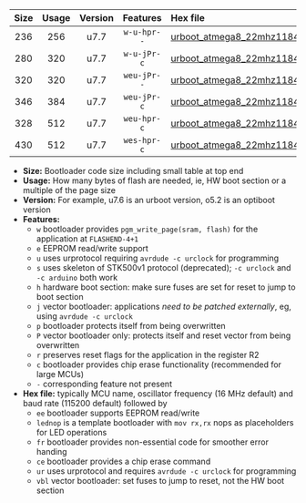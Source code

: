 |Size|Usage|Version|Features|Hex file|
|:-:|:-:|:-:|:-:|:--|
|236|256|u7.7|`w-u-hpr--`|[urboot_atmega8_22mhz1184_230400bps_lednop_fr_ur.hex](https://raw.githubusercontent.com/stefanrueger/urboot.hex/main/mcus/atmega8/fcpu_22mhz1184/230400_bps/urboot_atmega8_22mhz1184_230400bps_lednop_fr_ur.hex)|
|280|320|u7.7|`w-u-jPr-c`|[urboot_atmega8_22mhz1184_230400bps_lednop_fr_ce_ur_vbl.hex](https://raw.githubusercontent.com/stefanrueger/urboot.hex/main/mcus/atmega8/fcpu_22mhz1184/230400_bps/urboot_atmega8_22mhz1184_230400bps_lednop_fr_ce_ur_vbl.hex)|
|320|320|u7.7|`weu-jPr--`|[urboot_atmega8_22mhz1184_230400bps_ee_lednop_fr_ur_vbl.hex](https://raw.githubusercontent.com/stefanrueger/urboot.hex/main/mcus/atmega8/fcpu_22mhz1184/230400_bps/urboot_atmega8_22mhz1184_230400bps_ee_lednop_fr_ur_vbl.hex)|
|346|384|u7.7|`weu-jPr-c`|[urboot_atmega8_22mhz1184_230400bps_ee_lednop_fr_ce_ur_vbl.hex](https://raw.githubusercontent.com/stefanrueger/urboot.hex/main/mcus/atmega8/fcpu_22mhz1184/230400_bps/urboot_atmega8_22mhz1184_230400bps_ee_lednop_fr_ce_ur_vbl.hex)|
|328|512|u7.7|`weu-hpr-c`|[urboot_atmega8_22mhz1184_230400bps_ee_lednop_fr_ce_ur.hex](https://raw.githubusercontent.com/stefanrueger/urboot.hex/main/mcus/atmega8/fcpu_22mhz1184/230400_bps/urboot_atmega8_22mhz1184_230400bps_ee_lednop_fr_ce_ur.hex)|
|430|512|u7.7|`wes-hpr-c`|[urboot_atmega8_22mhz1184_230400bps_ee_lednop_fr_ce.hex](https://raw.githubusercontent.com/stefanrueger/urboot.hex/main/mcus/atmega8/fcpu_22mhz1184/230400_bps/urboot_atmega8_22mhz1184_230400bps_ee_lednop_fr_ce.hex)|

- **Size:** Bootloader code size including small table at top end
- **Usage:** How many bytes of flash are needed, ie, HW boot section or a multiple of the page size
- **Version:** For example, u7.6 is an urboot version, o5.2 is an optiboot version
- **Features:**
  + `w` bootloader provides `pgm_write_page(sram, flash)` for the application at `FLASHEND-4+1`
  + `e` EEPROM read/write support
  + `u` uses urprotocol requiring `avrdude -c urclock` for programming
  + `s` uses skeleton of STK500v1 protocol (deprecated); `-c urclock` and `-c arduino` both work
  + `h` hardware boot section: make sure fuses are set for reset to jump to boot section
  + `j` vector bootloader: applications *need to be patched externally*, eg, using `avrdude -c urclock`
  + `p` bootloader protects itself from being overwritten
  + `P` vector bootloader only: protects itself and reset vector from being overwritten
  + `r` preserves reset flags for the application in the register R2
  + `c` bootloader provides chip erase functionality (recommended for large MCUs)
  + `-` corresponding feature not present
- **Hex file:** typically MCU name, oscillator frequency (16 MHz default) and baud rate (115200 default) followed by
  + `ee` bootloader supports EEPROM read/write
  + `lednop` is a template bootloader with `mov rx,rx` nops as placeholders for LED operations
  + `fr` bootloader provides non-essential code for smoother error handing
  + `ce` bootloader provides a chip erase command
  + `ur` uses urprotocol and requires `avrdude -c urclock` for programming
  + `vbl` vector bootloader: set fuses to jump to reset, not the HW boot section
